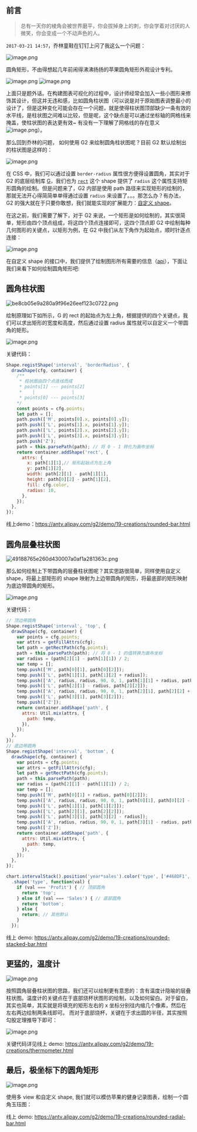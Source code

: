 <!--
index: 6
title: 玩玩 G2 系列之圆角矩形
authors:
  - name: 再飞
    avatar: ${assets}/image/vis/avatar/placeholder.png
date: "2017-11-22"
landscape: ${assets}/image/vis/blog/landscape-placeholder.png
-->

## 前言

> 总有一天你的棱角会被世界磨平，你会拔掉身上的刺，你会学着对讨厌的人微笑，你会变成一个不动声色的人。

`2017-03-21 14:57`，乔林童鞋在钉钉上问了我这么一个问题：

![image.png](http://alipay-rmsdeploy-image.cn-hangzhou.alipay.aliyun-inc.com/skylark/attach/7819/f4821c1a917c0c49/image.png) 

圆角矩形，不由得想起几年前闹得沸沸扬扬的苹果圆角矩形外观设计专利。

![image.png](http://alipay-rmsdeploy-image.cn-hangzhou.alipay.aliyun-inc.com/skylark/attach/7819/a93621a070593053/image.png) ![image.png](http://alipay-rmsdeploy-image.cn-hangzhou.alipay.aliyun-inc.com/skylark/attach/7819/7b8513195502928d/image.png) 

上面只是题外话。在构建图表可视化的过程中，设计师经常会加入一些小图形来修饰其设计，但这并无违和感，比如圆角柱状图（可以说是对于原始图表调整最小的设计了，但是这种变化可能会存在一个问题，就是使得柱状图顶部缺少一条有效的水平线，是柱状图之间难以比较，但是呢，这个缺点是可以通过坐标轴的网格线来掩盖，使柱状图的表达更有效~ 有没有一下理解了网格线的存在意义![image.png](http://alipay-rmsdeploy-image.cn-hangzhou.alipay.aliyun-inc.com/skylark/attach/7819/22da42d3e934e135/image.png)）。

那么回到乔林的问题， 如何使用 G2 来绘制圆角柱状图呢？目前 G2 默认绘制出的柱状图是这样的：

![image.png](http://alipay-rmsdeploy-image.cn-hangzhou.alipay.aliyun-inc.com/skylark/attach/7819/d75c9465c4d62024/image.png) 

在 CSS 中，我们可以通过设置 `border-radius` 属性很方便得设置圆角，其实对于 G2 的底层绘制库 [G](https://antv.alipay.com/g2/api/canvas.html)，我们也为 [`rect`](https://antv.alipay.com/g2/api/canvas.html#矩形——rect) 这个 shape 提供了 `radius` 这个属性支持矩形圆角的绘制。但是问题来了，G2 内部是使用 path 路径来实现矩形的绘制的，那就无法开心得简简单单得通过设置 `radius` 来设置了。。。那怎么办？有办法， G2 的强大就在于只要你敢想，我们就能实现的扩展能力：[自定义 shape](https://antv.alipay.com/g2/doc/tutorial/advance/custom-shape.html)。

在这之前，我们需要了解下，对于 G2 来说，一个矩形是如何绘制的，其实很简单，矩形由四个顶点组成，将这四个顶点连接即可，这四个顶点即 G2 中绘制每种几何图形的关键点，以矩形为例，在 G2 中我们从左下角作为起始点，顺时针逐点连接：

![image.png](http://alipay-rmsdeploy-image.cn-hangzhou.alipay.aliyun-inc.com/skylark/attach/7819/d86e1c047a40134c/image.png) 

在自定义 shape 的接口中，我们提供了绘制图形所有需要的信息（[api](https://antv.alipay.com/g2/api/shape.html)），下面让我们来看下如何绘制圆角矩形吧:

## 圆角柱状图

![be8cb05e9a280a9f96e26eef123c0722.png](https://private-alipayobjects.alipay.com/alipay-rmsdeploy-image/skylark/attach/7819/be8cb05e9a280a9f96e26eef123c0722.png) 

绘制原理如下如所示，G 的 rect 的起始点为左上角，根据提供的四个关键点，我们可以求出矩形的宽度和高度，然后通过设置 radius 属性就可以自定义一个带圆角的矩形。

![image.png](http://alipay-rmsdeploy-image.cn-hangzhou.alipay.aliyun-inc.com/skylark/attach/7819/3d70a10239d0371e/image.png) 

关键代码：

```js
Shape.registShape('interval', 'borderRadius', {
  drawShape(cfg, container) {
    /**
     * 柱状图由四个点连线而成
     * points[1] --- points[2]
     *    |              |
     * points[0] --- points[3]
    */
    const points = cfg.points;
    let path = [];
    path.push(['M', points[0].x, points[0].y]);
    path.push(['L', points[1].x, points[1].y]);
    path.push(['L', points[2].x, points[2].y]);
    path.push(['L', points[3].x, points[3].y]);
    path.push('Z');
    path = this.parsePath(path); // 将 0 - 1 转化为画布坐标
    return container.addShape('rect', {
      attrs: {
        x: path[1][1],// 矩形起始点为左上角
        y: path[1][2], 
        width: path[2][1] - path[1][1],
        height: path[0][2] - path[1][2],
        fill: cfg.color,
        radius: 10,
      },
    });
  },
});
```
线上demo：https://antv.alipay.com/g2/demo/19-creations/rounded-bar.html

## 圆角层叠柱状图

![49188765e260d430007a0af1a281363c.png](https://private-alipayobjects.alipay.com/alipay-rmsdeploy-image/skylark/attach/7819/49188765e260d430007a0af1a281363c.png) 

那么如何绘制上下带圆角的层叠柱状图呢？其实思路很简单，同样使用自定义 shape，将最上部矩形的 shape 映射为上边带圆角的矩形，将最底部的矩形映射为底边带圆角的矩形。

![image.png](http://alipay-rmsdeploy-image.cn-hangzhou.alipay.aliyun-inc.com/skylark/attach/7819/e9e4610fb493ef12/image.png) 

关键代码：

```js
// 顶边带圆角
Shape.registShape('interval', 'top', {
  drawShape(cfg, container) {
    var points = cfg.points;
    var attrs = getFillAttrs(cfg);
    let path = getRectPath(cfg.points);
    path = this.parsePath(path); // 将 0 - 1 的值转换为画布坐标
    var radius = (path[2][1] - path[1][1]) / 2;
    var temp = [];
    temp.push(['M', path[0][1], path[0][2]]);
    temp.push(['L', path[1][1], path[1][2] + radius]);
    temp.push(['A', radius, radius, 90, 0, 1, path[1][1] + radius, path[1][2]]);
    temp.push(['L', path[2][1] - radius, path[2][2]]);
    temp.push(['A', radius, radius, 90, 0, 1, path[2][1], path[2][2] + radius]);
    temp.push(['L', path[3][1], path[3][2]]);
    temp.push(['Z']);
    return container.addShape('path', {
      attrs: Util.mix(attrs, {
        path: temp,
      }),
    });
  },
});
// 底边带圆角
Shape.registShape('interval', 'bottom', {
  drawShape(cfg, container) {
    var points = cfg.points;
    var attrs = getFillAttrs(cfg);
    let path = getRectPath(cfg.points);
    path = this.parsePath(path);
    var radius = (path[2][1] - path[1][1]) / 2;
    var temp = [];
    temp.push(['M', path[0][1] + radius, path[0][2]]);
    temp.push(['A', radius, radius, 90, 0, 1, path[0][1], path[0][2] - radius]);
    temp.push(['L', path[1][1], path[1][2]]);
    temp.push(['L', path[2][1], path[2][2]]);
    temp.push(['L', path[3][1], path[3][2] - radius]);
    temp.push(['A', radius, radius, 90, 0, 1, path[3][1] - radius, path[3][2]]);
    temp.push(['Z']);
    return container.addShape('path', {
      attrs: Util.mix(attrs, {
        path: temp,
      }),
    });
  },
});

chart.intervalStack().position('year*sales').color('type', ['#468DF1', '#CD5744', '#EDB430']).size(35)
  .shape('type', function(val) {
    if (val === 'Profit') { // 顶部圆角
      return 'top';
    } else if (val === 'Sales') { // 底部圆角
      return 'bottom';
    } else {
      return; // 其他默认
    }
  });
```

线上 demo: https://antv.alipay.com/g2/demo/19-creations/rounded-stacked-bar.html

## 更猛的，温度计

![image.png](http://alipay-rmsdeploy-image.cn-hangzhou.alipay.aliyun-inc.com/skylark/attach/7819/b6c2690c829d2a58/image.png) 

按照圆角层叠柱状图的思路，我们还可以绘制更有意思的：含有温度计隐喻的层叠柱状图。温度计的关键点在于底部烧杯状图形的绘制，以及如何留白。对于留白，其实也简单，其实就是将填充的矩形左右的 x 坐标分别往内缩几个像素，然后在左右两边绘制两条线即可。
而对于底部烧杯，关键在于求出圆的半径，其实按照勾股定理推导下即可：

![image.png](http://alipay-rmsdeploy-image.cn-hangzhou.alipay.aliyun-inc.com/skylark/attach/7819/f5113301e854ae67/image.png) 

关键代码详见线上 demo: https://antv.alipay.com/g2/demo/19-creations/thermometer.html

## 最后，极坐标下的圆角矩形

![image.png](http://alipay-rmsdeploy-image.cn-hangzhou.alipay.aliyun-inc.com/skylark/attach/7819/1bf5ba31369e22e5/image.png) 

使用多 view 和自定义 shape, 我们就可以模仿苹果的健身记录图表，绘制一个圆角玉珏图：

线上 demo: https://antv.alipay.com/g2/demo/19-creations/rounded-radial-bar.html

